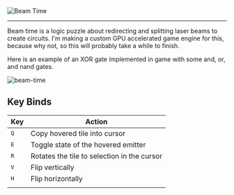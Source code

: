 <img src="https://github.com/user-attachments/assets/2c3ef6b8-2561-4b2c-b0a3-5ea014868ae9" alt="Beam Time" align="center" />

---

Beam time is a logic puzzle about redirecting and splitting laser beams to create circuits.
I'm making a custom GPU accelerated game engine for this, because why not, so this will probably take a while to finish.

Here is an example of an XOR gate implemented in game with some and, or, and nand gates.

![beam-time](https://github.com/user-attachments/assets/048c6ee1-29c8-436c-85b8-eac9329639c2)

## Key Binds

|Key|Action|
|--|--|
|<kbd>Q</kbd>|Copy hovered tile into cursor|
|<kbd>E</kbd>|Toggle state of the hovered emitter|
|<kbd>R</kbd>|Rotates the tile to selection in the cursor|
|<kbd>V</kbd>|Flip vertically|
|<kbd>H</kbd>|Flip horizontally|
|<kbd></kbd>||
